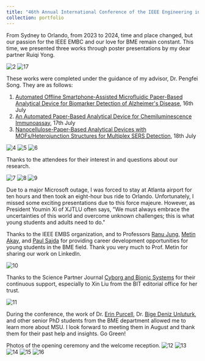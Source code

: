 ```yaml
---
title: "46th Annual International Conference of the IEEE Engineering in Medicine and Biology Society,2024"
collection: portfolio
---
```


From Sydney to Orlando, from 2023 to 2024, time and place changed, but our passion for the IEEE EMBC and our love for BME remain constant. This time, we presented three works through poster presentations by my dear partner Ruiqi Yong. 

![2](https://github.com/user-attachments/assets/9b00985c-bbea-478b-9969-d29a2200ebdd)
![17](https://github.com/user-attachments/assets/54a817d6-1246-48d5-86e0-f8bd56361b7c)

These works were completed under the guidance of my advisor, Dr. Pengfei Song. They are as follows:
1. [Automated Offline Smartphone-Assisted Microfluidic Paper-Based Analytical Device for Biomarker Detection of Alzheimer's Disease](https://enderhangyuan.github.io/publication/202404301), 16th July
2. [An Automated Paper-Based Analytical Device for Chemiluminescence Immunoassay](https://enderhangyuan.github.io/publication/202404302), 17th July
3. [Nanocellulose-Paper-Based Analytical Devices with MOFs/Heterojunction Structures for Multiplex SERS Detection](https://enderhangyuan.github.io/publication/20240506), 18th July

![4](https://github.com/user-attachments/assets/e7590a78-e82c-46a1-9411-746088c5007e)
![5](https://github.com/user-attachments/assets/a09c6912-3787-426e-8393-56f7b9a465fb)
![6](https://github.com/user-attachments/assets/c953d0b6-bc5d-4172-a2f9-fd1a5cc51d59)

Thanks to the attendees for their interest in and questions about our research.

![7](https://github.com/user-attachments/assets/48752c4d-9e43-4266-915a-5c034bc4f950)
![8](https://github.com/user-attachments/assets/4e5b3435-abd0-4333-84f6-148922880d20)
![9](https://github.com/user-attachments/assets/19580095-56fe-41f2-ac44-9a2cf1a9b29e)

Due to a major Microsoft outage, I was forced to stay at Atlanta airport for ten hours and then took an eight-hour bus ride to Orlando. Unfortunately, I missed some exciting presentations due to this force majeure. However, as President Youmin Xi of XJTLU often says, "We must always embrace the uncertainties of this world and overcome unknown challenges; this is what young students and adults need to do."

Thanks to the IEEE EMBS organization, and to Professors [Ranu Jung](https://bme.fiu.edu/people/faculty-instructors/ranu-jung/), [Metin Akay](https://ieeexplore.ieee.org/author/37276994000), and [Paul Sajda](https://ieeexplore.ieee.org/author/37276046800) for providing career development opportunities for young students in the BME field.
Thank you very much to Prof. Metin for sharing our work on LinkedIn.

![10](https://github.com/user-attachments/assets/7610267d-da3a-42ce-ae98-0393feb39600)

Thanks to the Science Partner Journal [Cyborg and Bionic Systems](https://spj.science.org/journal/cbsystems) for their continuous support, especially to Xin Liu from the BIT editorial office for her trust.

![11](https://github.com/user-attachments/assets/97c9cfd6-64d0-4a4a-8588-462b36bcd2c1)

During the conference, the work of Dr. [Erin Purcell](https://iq.msu.edu/erin-purcell/), Dr. [Bige Deniz Unluturk](https://www.egr.msu.edu/~unluturk/), and other senior PhD students from the BME department allowed me to learn more about MSU. I look forward to meeting them in August and thank them for their past help and insights. Go Green!

Photos of the opening ceremony and the welcome reception.
![12](https://github.com/user-attachments/assets/cc1ef7f0-b52a-4a88-acd5-87fcb6ce845b)
![13](https://github.com/user-attachments/assets/097b7756-580d-4f9a-88e9-fbc7b487848f)
![14](https://github.com/user-attachments/assets/e0cde4e2-2567-42a9-9a88-49d32830f1fa)
![15](https://github.com/user-attachments/assets/4358ff56-c441-446c-9445-f2c1cca5fc87)
![16](https://github.com/user-attachments/assets/548b4909-2c6e-449a-a231-e898de941b7c)
